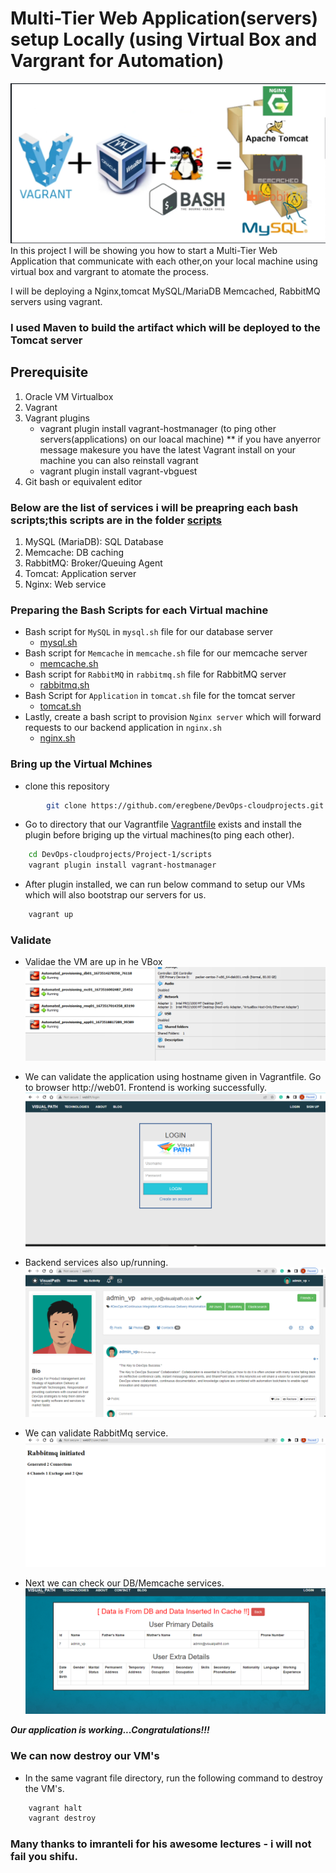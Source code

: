 # Multi-Tier Web Application(servers) setup Locally (using Virtual Box and Vargrant for Automation)
![](images/vprofile-project.png)
 In this project I will be showing you how to start a Multi-Tier Web Application that communicate with each other,on your local machine using virtual box and vargrant to atomate the process.

 I will be deploying a Nginx,tomcat MySQL/MariaDB Memcached, RabbitMQ servers using vagrant.

  ### I used Maven to build the artifact which will be deployed to the Tomcat server 

## Prerequisite
1. Oracle VM Virtualbox
2. Vagrant
3. Vagrant plugins
    * vagrant plugin install vagrant-hostmanager (to ping other servers(applications) on our loacal machine) ** if you have anyerror message    makesure you have the latest Vagrant install on your machine you can also reinstall vagrant
    * vagrant plugin install vagrant-vbguest
4. Git bash or equivalent editor

### Below are the list of services i will be preapring each bash scripts;this scripts are in the folder [scripts](../Project-1/scripts)
1. MySQL (MariaDB): SQL Database
2. Memcache: DB caching
3. RabbitMQ: Broker/Queuing Agent
4. Tomcat: Application server
5. Nginx: Web service

### Preparing the Bash Scripts for each Virtual machine
* Bash script for `MySQL` in `mysql.sh` file for our database server
    * [mysql.sh](../Project-1/scripts/mysql.sh)
* Bash script for `Memcache` in `memcache.sh` file for our memcache server 
     * [memcache.sh](../Project-1/scripts/memcache.sh)
* Bash script for `RabbitMQ` in `rabbitmq.sh` file for RabbitMQ server
    *  [rabbitmq.sh](../Project-1/scripts/rabbitmq.sh)
* Bash Script for `Application` in `tomcat.sh` file for the tomcat server
    * [tomcat.sh](../Project-1/scripts/tomcat.sh)
* Lastly, create a bash script to provision `Nginx server` which will forward requests to our backend application in `nginx.sh`
    * [nginx.sh](../Project-1/scripts/nginx.sh)

 ### Bring up the Virtual Mchines
* clone this repository 
```sh
        git clone https://github.com/eregbene/DevOps-cloudprojects.git
```

* Go to directory that our Vagrantfile [Vagrantfile](../Project-1/scripts/vagrantfile) exists and install the plugin before briging up the virtual machines(to ping each other).
```sh
    cd DevOps-cloudprojects/Project-1/scripts
    vagrant plugin install vagrant-hostmanager
```

* After plugin installed, we can run below command to setup our VMs which will also bootstrap our servers for us.
```sh
    vagrant up
```
### Validate
* Validae the VM are up in he VBox
![](images/Screenshot%202023-01-12%20115450.png)

* We can validate the application using hostname given in Vagrantfile. Go to browser http://web01. Frontend is working successfully.
![](Images/web01.png)

* Backend services also up/running.
![](Image/../Images/backend.png)

* We can validate RabbitMq service.
![](Image/../Images/rabbitmq.png)

* Next we can check our DB/Memcache services.
![](Image/../Images/db.png)

***Our application is working...Congratulations!!!***

### We can now destroy our VM's
* In the same vagrant file directory, run the following command to destroy the VM's.
```sh
    vagrant halt
    vagrant destroy
```

### Many thanks to imranteli for his awesome lectures - i will not fail you shifu. 